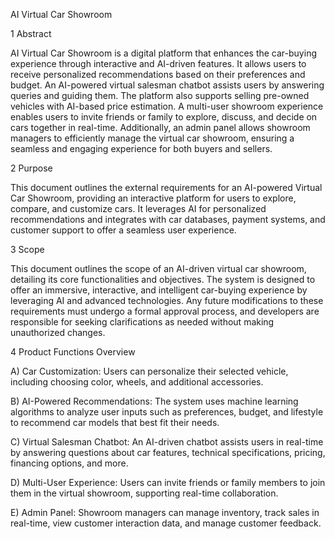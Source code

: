 AI Virtual Car Showroom 

1 Abstract 

AI Virtual Car Showroom is a digital platform that enhances the car-buying experience through 
interactive and AI-driven features. It allows users to receive personalized recommendations 
based on their preferences and budget. An AI-powered virtual salesman chatbot assists users by 
answering queries and guiding them. The platform also supports selling pre-owned vehicles with 
AI-based price estimation. A multi-user showroom experience enables users to invite friends or 
family to explore, discuss, and decide on cars together in real-time. Additionally, an admin panel 
allows showroom managers to efficiently manage the virtual car showroom, ensuring a seamless 
and engaging experience for both buyers and sellers. 

2 Purpose 

This document outlines the external requirements for an AI-powered Virtual Car Showroom, 
providing an interactive platform for users to explore, compare, and customize cars. It leverages 
AI for personalized recommendations and integrates with car databases, payment systems, and 
customer support to offer a seamless user experience. 

3 Scope 

This document outlines the scope of an AI-driven virtual car showroom, detailing its core 
functionalities and objectives. The system is designed to offer an immersive, interactive, and 
intelligent car-buying experience by leveraging AI and advanced technologies. Any future 
modifications to these requirements must undergo a formal approval process, and developers are 
responsible for seeking clarifications as needed without making unauthorized changes.

4 Product Functions Overview 

A) Car Customization: Users can personalize their selected vehicle, including choosing color, 
wheels, and additional accessories. 

B) AI-Powered Recommendations: The system uses machine learning algorithms to analyze user 
inputs such as preferences, budget, and lifestyle to recommend car models that best fit their 
needs. 

C) Virtual Salesman Chatbot: An AI-driven chatbot assists users in real-time by answering 
questions about car features, technical specifications, pricing, financing options, and more. 

D) Multi-User Experience: Users can invite friends or family members to join them in the virtual 
showroom, supporting real-time collaboration. 

E) Admin Panel: Showroom managers can manage inventory, track sales in real-time, view 
customer interaction data, and manage customer feedback.
